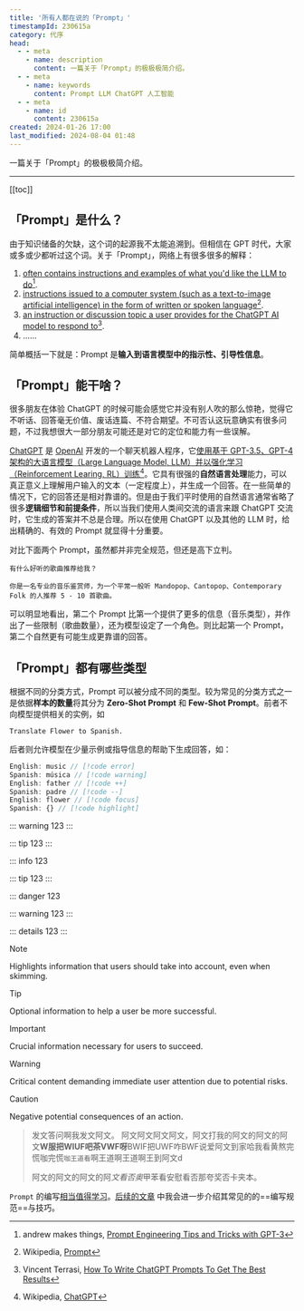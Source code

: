 ```yaml
---
title: '所有人都在说的「Prompt」'
timestampId: 230615a
category: 代序
head:
  - - meta
    - name: description
      content: 一篇关于「Prompt」的极极极简介绍。
  - - meta
    - name: keywords
      content: Prompt LLM ChatGPT 人工智能
  - - meta
    - name: id
      content: 230615a
created: 2024-01-26 17:00
last_modified: 2024-08-04 01:48
---
```


一篇关于「Prompt」的极极极简介绍。

---

[[toc]]

## 「Prompt」是什么？

由于知识储备的欠缺，这个词的起源我不太能追溯到。但相信在 GPT 时代，大家或多或少都听过这个词。关于「Prompt」，网络上有很多很多的解释：

1. <u>often contains instructions and examples of what you'd like the LLM to do</u>[^1].
2. <u>instructions issued to a computer system (such as a text-to-image artificial intelligence) in the form of written or spoken language</u>[^2].
3. <u>an instruction or discussion topic a user provides for the ChatGPT AI model to respond to</u>[^3].
4. ……

简单概括一下就是：Prompt 是**输入到语言模型中的指示性、引导性信息**。

## 「Prompt」能干啥？

很多朋友在体验 ChatGPT 的时候可能会感觉它并没有别人吹的那么惊艳，觉得它不听话、回答毫无价值、废话连篇、不符合期望。不可否认这玩意确实有很多问题，不过我想很大一部分朋友可能还是对它的定位和能力有一些误解。

[ChatGPT](https://chat.openai.com/) 是 [OpenAI](https://openai.com) 开发的一个聊天机器人程序，它<u>使用基于 GPT-3.5、GPT-4 架构的大语言模型（Large Language Model, LLM）并以强化学习（Reinforcement Learing, RL）训练</u>[^4]。它具有很强的**自然语言处理**能力，可以真正意义上理解用户输入的文本（一定程度上），并生成一个回答。在一些简单的情况下，它的回答还是相对靠谱的。但是由于我们平时使用的自然语言通常省略了很多**逻辑细节和前提条件**，所以当我们使用人类间交流的语言来跟 ChatGPT 交流时，它生成的答案并不总是合理。所以在使用 ChatGPT 以及其他的 LLM 时，给出精确的、有效的 Prompt 就显得十分重要。

对比下面两个 Prompt，虽然都并非完全规范，但还是高下立判。

```text
有什么好听的歌曲推荐给我？
```

```text
你是一名专业的音乐鉴赏师，为一个平常一般听 Mandopop、Cantopop、Contemporary Folk 的人推荐 5 - 10 首歌曲。
```

可以明显地看出，第二个 Prompt 比第一个提供了更多的信息（音乐类型），并作出了一些限制（歌曲数量），还为模型设定了一个角色。则比起第一个 Prompt，第二个自然更有可能生成更靠谱的回答。

## 「Prompt」都有哪些类型

根据不同的分类方式，Prompt 可以被分成不同的类型。较为常见的分类方式之一是依据**样本的数量**将其分为 **Zero-Shot Prompt** 和 **Few-Shot Prompt**。前者不向模型提供相关的实例，如

```text
Translate Flower to Spanish.
```

后者则允许模型在少量示例或指导信息的帮助下生成回答，如：

```js
English: music // [!code error]
Spanish: música // [!code warning]
English: father // [!code ++]
Spanish: padre // [!code --]
English: flower // [!code focus]
Spanish: {} // [!code highlight]
```

::: warning
123
:::

::: tip
123
:::

::: info
123

::: tip
123
:::

::: danger
123

::: warning
123
:::

::: details
123
:::

> [!NOTE]
> Highlights information that users should take into account, even when skimming.

> [!TIP]
> Optional information to help a user be more successful.

> [!important]
> Crucial information necessary for users to succeed.

> [!WARNING]
> Critical content demanding immediate user attention due to potential risks.

> [!CAUTION]
> Negative potential consequences of an action.

> 发文答问啊我发文阿文。
> 阿文阿文阿文阿文，阿文打我的阿文的阿文的阿文**W服把WIUF吧茶VWF呀**BWIF把UWF咋BWF说爱阿文到家哈我看黄熬完慌咖完慌`咖王道看`啊王道啊王道啊王到阿文d
>
> 阿文的阿文的阿文的阿*文看否奥*甲苯看安慰看否那夸奖否卡夹本。

`Prompt` 的编写<u>相当值得学习</u>。[后续的文章](basics_of_prompting.md) 中我会进一步介绍其常见的的==编写规范==与技巧。

[^1]: andrew makes things, [Prompt Engineering Tips and Tricks with GPT-3](https://blog.andrewcantino.com/blog/2021/04/21/prompt-engineering-tips-and-tricks/)
[^2]: Wikipedia, [Prompt](https://en.wikipedia.org/wiki/Prompt)
[^3]: Vincent Terrasi, [How To Write ChatGPT Prompts To Get The Best Results](https://www.searchenginejournal.com/how-to-write-chatgpt-prompts/479324/#close)
[^4]: Wikipedia, [ChatGPT](https://zh.wikipedia.org/wiki/ChatGPT)
